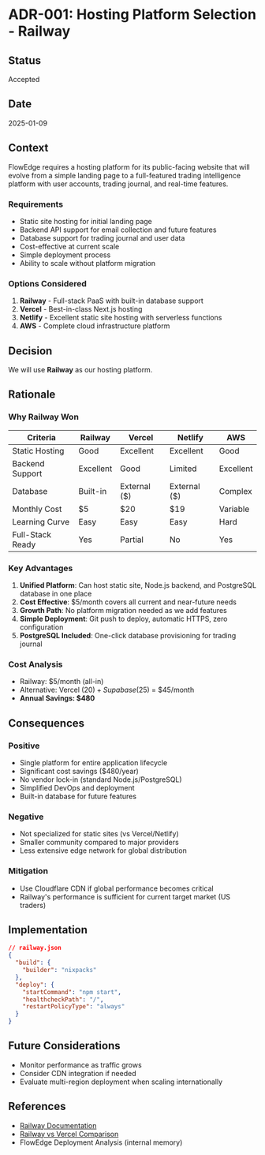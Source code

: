 # ADR-001: Hosting Platform Selection - Railway

## Status
Accepted

## Date
2025-01-09

## Context
FlowEdge requires a hosting platform for its public-facing website that will evolve from a simple landing page to a full-featured trading intelligence platform with user accounts, trading journal, and real-time features.

### Requirements
- Static site hosting for initial landing page
- Backend API support for email collection and future features
- Database support for trading journal and user data
- Cost-effective at current scale
- Simple deployment process
- Ability to scale without platform migration

### Options Considered
1. **Railway** - Full-stack PaaS with built-in database support
2. **Vercel** - Best-in-class Next.js hosting
3. **Netlify** - Excellent static site hosting with serverless functions
4. **AWS** - Complete cloud infrastructure platform

## Decision
We will use **Railway** as our hosting platform.

## Rationale

### Why Railway Won

| Criteria | Railway | Vercel | Netlify | AWS |
|----------|---------|--------|---------|-----|
| Static Hosting | Good | Excellent | Excellent | Good |
| Backend Support | Excellent | Good | Limited | Excellent |
| Database | Built-in | External ($) | External ($) | Complex |
| Monthly Cost | $5 | $20 | $19 | Variable |
| Learning Curve | Easy | Easy | Easy | Hard |
| Full-Stack Ready | Yes | Partial | No | Yes |

### Key Advantages
1. **Unified Platform**: Can host static site, Node.js backend, and PostgreSQL database in one place
2. **Cost Effective**: $5/month covers all current and near-future needs
3. **Growth Path**: No platform migration needed as we add features
4. **Simple Deployment**: Git push to deploy, automatic HTTPS, zero configuration
5. **PostgreSQL Included**: One-click database provisioning for trading journal

### Cost Analysis
- Railway: $5/month (all-in)
- Alternative: Vercel ($20) + Supabase ($25) = $45/month
- **Annual Savings: $480**

## Consequences

### Positive
- Single platform for entire application lifecycle
- Significant cost savings ($480/year)
- No vendor lock-in (standard Node.js/PostgreSQL)
- Simplified DevOps and deployment
- Built-in database for future features

### Negative
- Not specialized for static sites (vs Vercel/Netlify)
- Smaller community compared to major providers
- Less extensive edge network for global distribution

### Mitigation
- Use Cloudflare CDN if global performance becomes critical
- Railway's performance is sufficient for current target market (US traders)

## Implementation
```json
// railway.json
{
  "build": {
    "builder": "nixpacks"
  },
  "deploy": {
    "startCommand": "npm start",
    "healthcheckPath": "/",
    "restartPolicyType": "always"
  }
}
```

## Future Considerations
- Monitor performance as traffic grows
- Consider CDN integration if needed
- Evaluate multi-region deployment when scaling internationally

## References
- [Railway Documentation](https://docs.railway.app)
- [Railway vs Vercel Comparison](https://railway.app/compare/vercel)
- FlowEdge Deployment Analysis (internal memory)
